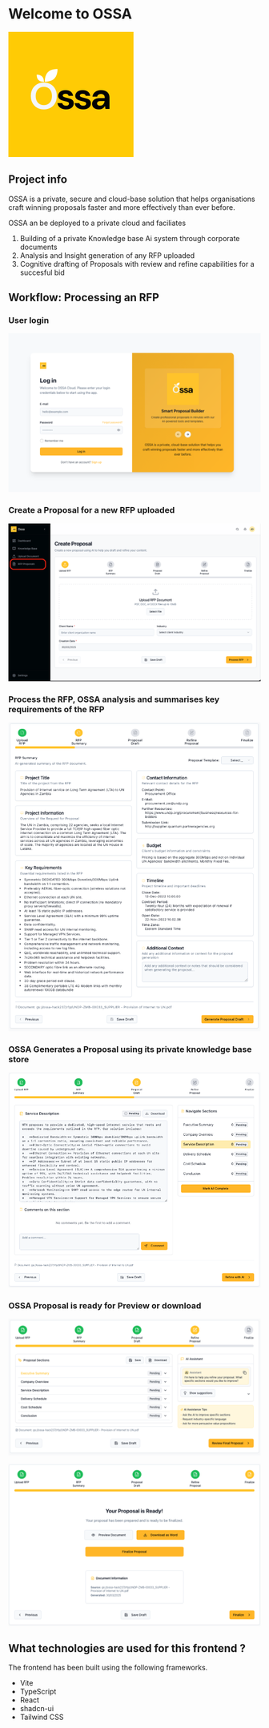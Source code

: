 # Welcome to OSSA

![alt text](https://github.com/hack-the-237/ossa-frontend/blob/main/public/OSSA.png?raw=true)


## Project info
OSSA is a private, secure and cloud-base solution that helps organisations craft winning proposals faster and more effectively than ever before.

OSSA an be deployed to a private cloud and faciliates

1. Building of a private Knowledge base Ai system through corporate documents
2. Analysis and Insight generation of any RFP uploaded
3. Cognitive drafting of Proposals with review and refine capabilities for a succesful bid

## Workflow: Processing an RFP

### User login

![alt text](https://github.com/hack-the-237/ossa-frontend/blob/main/public/screenshots/login.png?raw=true)

### Create a Proposal for a new RFP uploaded

![alt text](https://github.com/hack-the-237/ossa-frontend/blob/main/public/screenshots/create.png?raw=true)

### Process the RFP, OSSA analysis and summarises key requirements of the RFP

![alt text](https://github.com/hack-the-237/ossa-frontend/blob/main/public/screenshots/summary.png?raw=true)

### OSSA Generates a Proposal using its private knowledge base store

![alt text](https://github.com/hack-the-237/ossa-frontend/blob/main/public/screenshots/proposal.png?raw=true)

### OSSA Proposal is ready for Preview or download

![alt text](https://github.com/hack-the-237/ossa-frontend/blob/main/public/screenshots/refine.png?raw=true)

![alt text](https://github.com/hack-the-237/ossa-frontend/blob/main/public/screenshots/ready.png?raw=true)


## What technologies are used for this frontend ?

The frontend has been built using the following frameworks.

- Vite
- TypeScript
- React
- shadcn-ui
- Tailwind CSS
